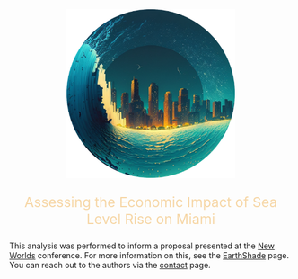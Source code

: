 <div align="center">
  <img src="assets/logos/miamilost-logo.png" width="300" height="300">
</div>

<p style="text-align: center; font-size: 24.5px; color:#F6D6A5">Assessing the Economic Impact of Sea Level Rise on Miami</p>


This analysis was performed to inform a proposal presented at the [New Worlds](https://www.eventcreate.com/e/new-worlds#:~:text=Discussion%20%2D%20Project%3A%20EarthShade,safely%3F%20Let%27s%20discuss.) conference. For more information on this, see the [EarthShade](earthshade.md) page. You can reach out to the authors via the [contact](contact.md) page.</p>